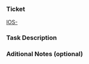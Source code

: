 ### Ticket
[IOS-](https://netguru.atlassian.net/browse/IOS-)


### Task Description
<!-- What should and what actually happens. -->


### Aditional Notes (optional)
<!-- Provide any additional notes: related PRs, screenshots, et al.). -->
